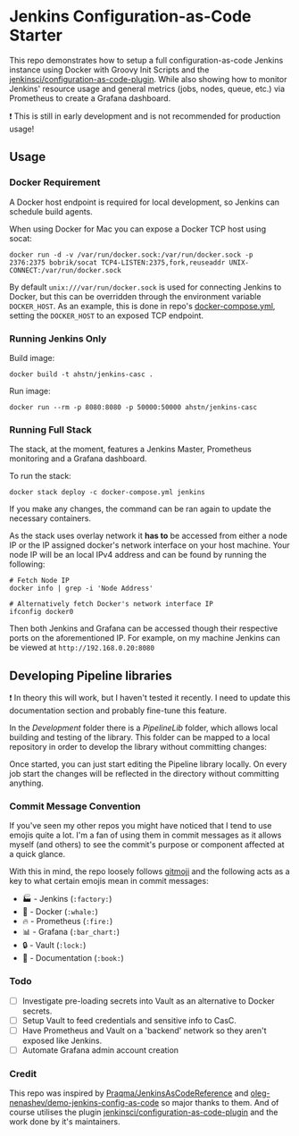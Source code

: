 # Jenkins Configuration-as-Code Starter

This repo demonstrates how to setup a full configuration-as-code Jenkins instance
using Docker with Groovy Init Scripts and the [jenkinsci/configuration-as-code-plugin].
While also showing how to monitor Jenkins' resource usage and general metrics
(jobs, nodes, queue, etc.) via Prometheus to create a Grafana dashboard.

:exclamation: This is still in early development and is not recommended for
production usage!

## Usage
### Docker Requirement
A Docker host endpoint is required for local development, so Jenkins can
schedule build agents.

When using Docker for Mac you can expose a Docker TCP host using socat:
```
docker run -d -v /var/run/docker.sock:/var/run/docker.sock -p 2376:2375 bobrik/socat TCP4-LISTEN:2375,fork,reuseaddr UNIX-CONNECT:/var/run/docker.sock
```
By default `unix:///var/run/docker.sock` is used for connecting Jenkins to
Docker, but this can be overridden through the environment variable `DOCKER_HOST`.
As an example, this is done in repo's [docker-compose.yml](./docker-compose.yml),
setting the `DOCKER_HOST` to an exposed TCP endpoint.

### Running Jenkins Only
Build image:
```shell
docker build -t ahstn/jenkins-casc .
```

Run image:
```shell
docker run --rm -p 8080:8080 -p 50000:50000 ahstn/jenkins-casc
```

### Running Full Stack
The stack, at the moment, features a Jenkins Master, Prometheus monitoring and a
Grafana dashboard.

To run the stack:
```shell
docker stack deploy -c docker-compose.yml jenkins
```
If you make any changes, the command can be ran again to update the necessary
containers.

As the stack uses overlay network it **has to** be accessed from either a node
IP or the IP assigned docker's network interface on your host machine. Your node
IP will be an local IPv4 address and can be found by running the following:
```shell
# Fetch Node IP
docker info | grep -i 'Node Address'

# Alternatively fetch Docker's network interface IP
ifconfig docker0
```
Then both Jenkins and Grafana can be accessed though their respective ports on
the aforementioned IP. For example, on my machine Jenkins can be viewed at
`http://192.168.0.20:8080`


## Developing Pipeline libraries
:exclamation: In theory this will work, but I haven't tested it recently. I need
to update this documentation section and probably fine-tune this feature.

In the _Development_ folder there is a _PipelineLib_ folder, which allows local building and testing of the library.
This folder can be mapped to a local repository in order to develop the library without committing changes:

Once started, you can just start editing the Pipeline library locally.
On every job start the changes will be reflected in the directory without committing anything.


### Commit Message Convention
If you've seen my other repos you might have noticed that I tend to use emojis
quite a lot. I'm a fan of using them in commit messages as it allows myself
(and others) to see the commit's purpose or component affected at a quick
glance.

With this in mind, the repo loosely follows [gitmoji] and the following acts as
a key to what certain emojis mean in commit messages:
* :factory: - Jenkins     (`:factory:`)
* :whale: - Docker        (`:whale:`)
* :fire: - Prometheus     (`:fire:`)
* :bar_chart: - Grafana   (`:bar_chart:`)
* :lock: - Vault          (`:lock:`)
* :book: - Documentation  (`:book:`)

### Todo
 - [ ] Investigate pre-loading secrets into Vault as an alternative to Docker secrets.
 - [ ] Setup Vault to feed credentials and sensitive info to CasC.
 - [ ] Have Prometheus and Vault on a 'backend' network so they aren't exposed like Jenkins.
 - [ ] Automate Grafana admin account creation

### Credit
This repo was inspired by [Praqma/JenkinsAsCodeReference] and
[oleg-nenashev/demo-jenkins-config-as-code] so major thanks to them. And
of course utilises the plugin [jenkinsci/configuration-as-code-plugin] and the
work done by it's maintainers.

[Praqma/JenkinsAsCodeReference]: https://github.com/Praqma/JenkinsAsCodeReference
[oleg-nenashev/demo-jenkins-config-as-code]: https://github.com/oleg-nenashev/demo-jenkins-config-as-code
[jenkinsci/configuration-as-code-plugin]: https://github.com/jenkinsci/configuration-as-code-plugin
[gitmoji]: https://gitmoji.carloscuesta.me
